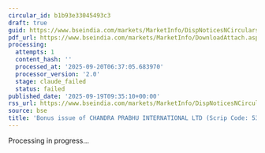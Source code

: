 ```yaml
---
circular_id: b1b93e33045493c3
draft: true
guid: https://www.bseindia.com/markets/MarketInfo/DispNoticesNCirculars.aspx?Noticeid={4635B0F0-903A-4856-A616-FB6769C58EAC}&noticeno=20250919-6&dt=09/19/2025&icount=6&totcount=44&flag=0
pdf_url: https://www.bseindia.com/markets/MarketInfo/DownloadAttach.aspx?id=20250919-6&attachedId=9f1a2691-34c3-4866-930c-d94971e06b68
processing:
  attempts: 1
  content_hash: ''
  processed_at: '2025-09-20T06:37:05.683970'
  processor_version: '2.0'
  stage: claude_failed
  status: failed
published_date: '2025-09-19T09:35:10+00:00'
rss_url: https://www.bseindia.com/markets/MarketInfo/DispNoticesNCirculars.aspx?Noticeid={4635B0F0-903A-4856-A616-FB6769C58EAC}&noticeno=20250919-6&dt=09/19/2025&icount=6&totcount=44&flag=0
source: bse
title: 'Bonus issue of CHANDRA PRABHU INTERNATIONAL LTD (Scrip Code: 530309)'
---
```


Processing in progress...